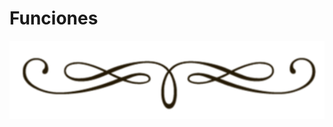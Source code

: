 <div class="text-center" markdown="0">

# Funciones
<div>
<img src="assets/vineta.png" class="vineta" />
</div>

</div>
